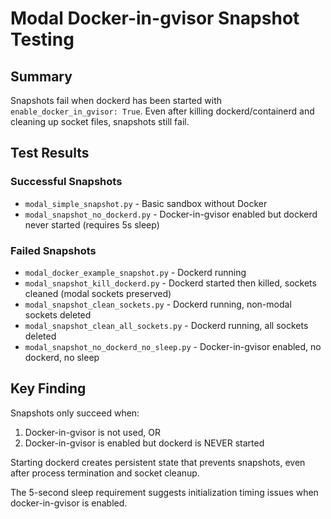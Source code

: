 # Modal Docker-in-gvisor Snapshot Testing

## Summary
Snapshots fail when dockerd has been started with `enable_docker_in_gvisor: True`. Even after killing dockerd/containerd and cleaning up socket files, snapshots still fail.

## Test Results

### Successful Snapshots
- `modal_simple_snapshot.py` - Basic sandbox without Docker
- `modal_snapshot_no_dockerd.py` - Docker-in-gvisor enabled but dockerd never started (requires 5s sleep)

### Failed Snapshots  
- `modal_docker_example_snapshot.py` - Dockerd running
- `modal_snapshot_kill_dockerd.py` - Dockerd started then killed, sockets cleaned (modal sockets preserved)
- `modal_snapshot_clean_sockets.py` - Dockerd running, non-modal sockets deleted
- `modal_snapshot_clean_all_sockets.py` - Dockerd running, all sockets deleted
- `modal_snapshot_no_dockerd_no_sleep.py` - Docker-in-gvisor enabled, no dockerd, no sleep

## Key Finding
Snapshots only succeed when:
1. Docker-in-gvisor is not used, OR
2. Docker-in-gvisor is enabled but dockerd is NEVER started

Starting dockerd creates persistent state that prevents snapshots, even after process termination and socket cleanup.

The 5-second sleep requirement suggests initialization timing issues when docker-in-gvisor is enabled.
